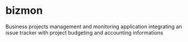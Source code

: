 bizmon
======

Business projects management and monitoring application integrating an issue tracker with project budgeting and accounting informations